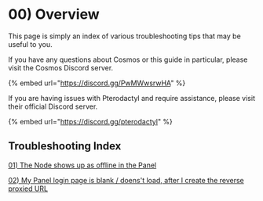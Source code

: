 # 00) Overview

This page is simply an index of various troubleshooting tips that may be useful to you.

If you have any questions about Cosmos or this guide in particular, please visit the Cosmos Discord server.

{% embed url="https://discord.gg/PwMWwsrwHA" %}

If you are having issues with Pterodactyl and require assistance, please visit their official Discord server.

{% embed url="https://discord.gg/pterodactyl" %}

## Troubleshooting Index

[01) The Node shows up as offline in the Panel](01-the-node-shows-up-as-offline.md)

[02) My Panel login page is blank / doens't load, after I create the reverse proxied URL](02-my-panel-login-page-is-blank.md)
